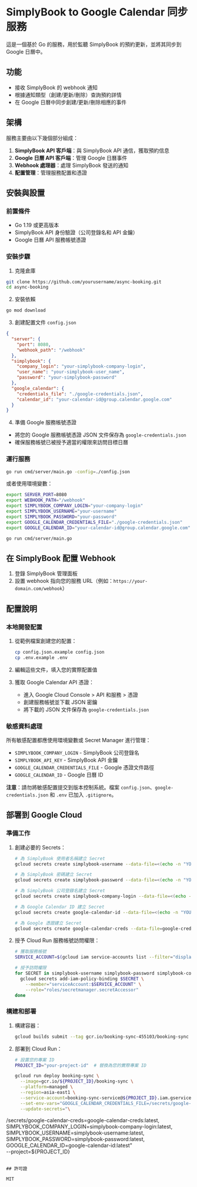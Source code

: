 # SimplyBook to Google Calendar 同步服務

這是一個基於 Go 的服務，用於監聽 SimplyBook 的預約更新，並將其同步到 Google 日曆中。

## 功能

- 接收 SimplyBook 的 webhook 通知
- 根據通知類型（創建/更新/刪除）查詢預約詳情
- 在 Google 日曆中同步創建/更新/刪除相應的事件

## 架構

服務主要由以下幾個部分組成：

1. **SimplyBook API 客戶端**：與 SimplyBook API 通信，獲取預約信息
2. **Google 日曆 API 客戶端**：管理 Google 日曆事件
3. **Webhook 處理器**：處理 SimplyBook 發送的通知
4. **配置管理**：管理服務配置和憑證

## 安裝與設置

### 前置條件

- Go 1.19 或更高版本
- SimplyBook API 身份驗證（公司登錄名和 API 金鑰）
- Google 日曆 API 服務帳號憑證

### 安裝步驟

1. 克隆倉庫

```bash
git clone https://github.com/yourusername/async-booking.git
cd async-booking
```

2. 安裝依賴

```bash
go mod download
```

3. 創建配置文件 `config.json`

```json
{
  "server": {
    "port": 8080,
    "webhook_path": "/webhook"
  },
  "simplybook": {
    "company_login": "your-simplybook-company-login",
    "user_name": "your-simplybook-user_name",
    "password": "your-simplybook-password"
  },
  "google_calendar": {
    "credentials_file": "./google-credentials.json",
    "calendar_id": "your-calendar-id@group.calendar.google.com"
  }
} 
```

4. 準備 Google 服務帳號憑證

- 將您的 Google 服務帳號憑證 JSON 文件保存為 `google-credentials.json`
- 確保服務帳號已被授予適當的權限來訪問目標日曆

### 運行服務

```bash
go run cmd/server/main.go -config=./config.json
```

或者使用環境變數：

```bash
export SERVER_PORT=8080
export WEBHOOK_PATH="/webhook"
export SIMPLYBOOK_COMPANY_LOGIN="your-company-login"
export SIMPLYBOOK_USERNAME="your-username"
export SIMPLYBOOK_PASSWORD="your-password"
export GOOGLE_CALENDAR_CREDENTIALS_FILE="./google-credentials.json"
export GOOGLE_CALENDAR_ID="your-calendar-id@group.calendar.google.com"

go run cmd/server/main.go
```

## 在 SimplyBook 配置 Webhook

1. 登錄 SimplyBook 管理面板
2. 設置 webhook 指向您的服務 URL（例如：`https://your-domain.com/webhook`）

## 配置說明

### 本地開發配置

1. 從範例檔案創建您的配置：
   ```bash
   cp config.json.example config.json
   cp .env.example .env
   ```

2. 編輯這些文件，填入您的實際配置值

3. 獲取 Google Calendar API 憑證：
   - 進入 Google Cloud Console > API 和服務 > 憑證
   - 創建服務帳號並下載 JSON 密鑰
   - 將下載的 JSON 文件保存為 `google-credentials.json`

### 敏感資料處理

所有敏感配置都應使用環境變數或 Secret Manager 進行管理：

- `SIMPLYBOOK_COMPANY_LOGIN` - SimplyBook 公司登錄名
- `SIMPLYBOOK_API_KEY` - SimplyBook API 金鑰
- `GOOGLE_CALENDAR_CREDENTIALS_FILE` - Google 憑證文件路徑
- `GOOGLE_CALENDAR_ID` - Google 日曆 ID

**注意**：請勿將敏感配置提交到版本控制系統。檔案 `config.json`、`google-credentials.json` 和 `.env` 已加入 `.gitignore`。

## 部署到 Google Cloud

### 準備工作

1. 創建必要的 Secrets：
   ```bash
   # 為 SimplyBook 使用者名稱建立 Secret
   gcloud secrets create simplybook-username --data-file=<(echo -n "YOUR_USERNAME")

   # 為 SimplyBook 密碼建立 Secret
   gcloud secrets create simplybook-password --data-file=<(echo -n "YOUR_PASSWORD")

   # 為 SimplyBook 公司登錄名建立 Secret
   gcloud secrets create simplybook-company-login --data-file=<(echo -n "YOUR_COMPANY_LOGIN")

   # 為 Google Calendar ID 建立 Secret
   gcloud secrets create google-calendar-id --data-file=<(echo -n "YOUR_CALENDAR_ID")

   # 為 Google 憑證建立 Secret
   gcloud secrets create google-calendar-creds --data-file=google-credentials.json
   ```

2. 授予 Cloud Run 服務帳號訪問權限：
   ```bash
   # 獲取服務帳號
   SERVICE_ACCOUNT=$(gcloud iam service-accounts list --filter="displayName:Cloud Run Service Agent" --format="value(email)")

   # 授予訪問權限
   for SECRET in simplybook-username simplybook-password simplybook-company-login google-calendar-id google-calendar-creds; do
     gcloud secrets add-iam-policy-binding $SECRET \
       --member="serviceAccount:$SERVICE_ACCOUNT" \
       --role="roles/secretmanager.secretAccessor"
   done
   ```

### 構建和部署

1. 構建容器：
   ```bash
   gcloud builds submit --tag gcr.io/booking-sync-455103/booking-sync .
   ```

2. 部署到 Cloud Run：
   ```bash
   # 設置您的專案 ID
   PROJECT_ID="your-project-id"  # 替換為您的實際專案 ID

   gcloud run deploy booking-sync \
     --image=gcr.io/${PROJECT_ID}/booking-sync \
     --platform=managed \
     --region=asia-east1 \
     --service-account=booking-sync-service@${PROJECT_ID}.iam.gserviceaccount.com \
     --set-env-vars="GOOGLE_CALENDAR_CREDENTIALS_FILE=/secrets/google-calendar-creds" \
     --update-secrets="\
/secrets/google-calendar-creds=google-calendar-creds:latest,\
SIMPLYBOOK_COMPANY_LOGIN=simplybook-company-login:latest,\
SIMPLYBOOK_USERNAME=simplybook-username:latest,\
SIMPLYBOOK_PASSWORD=simplybook-password:latest,\
GOOGLE_CALENDAR_ID=google-calendar-id:latest" \
     --project=${PROJECT_ID}
   ```

## 許可證

MIT 